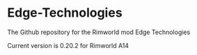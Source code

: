 # Edge-Technologies
The Github repository for the Rimworld mod Edge Technologies

Current version is 0.20.2 for Rimworld A14
